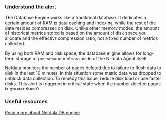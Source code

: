 ### Understand the alert

The Database Engine works like a traditional database. It dedicates a certain amount of RAM to data caching and indexing, while the rest of the data resides compressed on disk. Unlike other memory modes, the amount of historical metrics stored is based on the amount of disk space you allocate and the effective compression ratio, not a fixed number of metrics collected.

By using both RAM and disk space, the database engine allows for long-term storage of per-second metrics inside of the Netdata Agent itself.

Netdata monitors the number of pages deleted due to failure to flush data to disk in the last 10 minutes. In this situation some metric data was dropped to unblock data collection. To remedy this issue, reduce disk load or use
faster disks. This alert is triggered in critical state when the number deleted pages is greater than 0.

### Useful resources

[Read more about Netdata DB engine](/src/database/engine/README.md)

